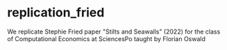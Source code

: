 # replication_fried
We replicate Stephie Fried paper "Stilts and Seawalls" (2022) for the class of Computational Economics at SciencesPo taught by Florian Oswald
